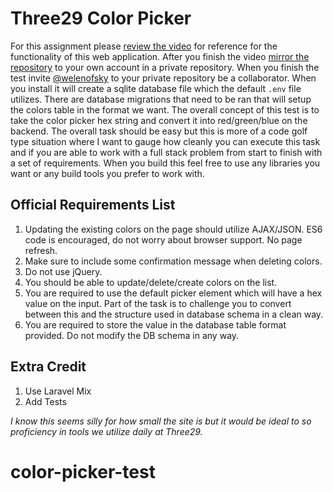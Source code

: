 # Three29 Color Picker

For this assignment please [review the video](https://youtu.be/hCtDH4mE59k) for reference for the functionality of this
web application. After you finish the video [mirror the repository](https://docs.github.com/en/github/creating-cloning-and-archiving-repositories/duplicating-a-repository) to your own account in a private repository. When you finish the test invite [@welenofsky](https://github.com/welenofsky) to your private repository be a collaborator. When you install it will create a sqlite database file which the default `.env` file utilizes. There are database
migrations that need to be ran that will setup the colors table in the format we want. The overall concept
of this test is to take the color picker hex string and convert it into red/green/blue on the backend. The overall task
should be easy but this is more of a code golf type situation where I want to gauge how cleanly you can execute
this task and if you are able to work with a full stack problem from start to finish with a set of requirements. When you build this feel free to use any
libraries you want or any build tools you prefer to work with. 


## Official Requirements List
1. Updating the existing colors on the page should utilize AJAX/JSON. ES6 code is encouraged, do not worry about browser support. No page refresh.
2. Make sure to include some confirmation message when deleting colors. 
3. Do not use jQuery.
4. You should be able to update/delete/create colors on the list.
5. You are required to use the default picker element which will have a hex value on the input. Part of the task is to
challenge you to convert between this and the structure used in database schema in a clean way.
6. You are required to store the value in the database table format provided. Do not modify the DB schema in any way. 


## Extra Credit
1. Use Laravel Mix
2. Add Tests

_I know this seems silly for how small the site is but it would be ideal to so proficiency in tools we utilize daily at Three29._
# color-picker-test
